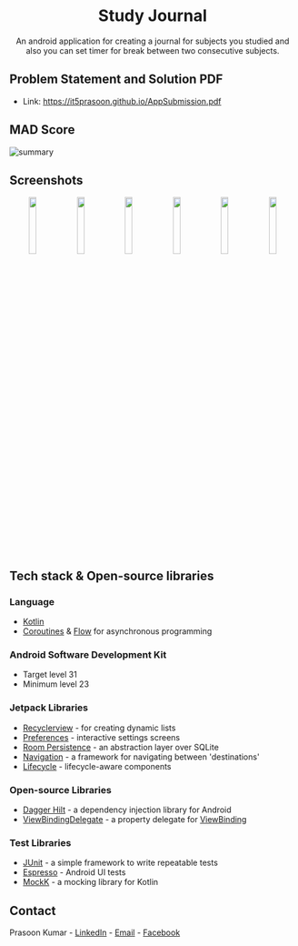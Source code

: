 <h1 align="center">Study Journal</h1>

<p align="center">
An android application for creating a journal for subjects you studied and also you can set timer for break between two consecutive
subjects.
</p>


## Problem Statement and Solution PDF

- Link: https://it5prasoon.github.io/AppSubmission.pdf

## MAD Score

![summary](docs/screenshots/mad_score.png)

## Screenshots

<p align="center">
<img src="docs/screenshots/img-1.jpg" width="16%"/>
<img src="docs/screenshots/img-2.jpg" width="16%"/>
<img src="docs/screenshots/img-3.jpg" width="16%"/>
<img src="docs/screenshots/img-4.jpg" width="16%"/>
<img src="docs/screenshots/img-5.jpg" width="16%"/>
<img src="docs/screenshots/img-6.jpg" width="16%"/>
</p>

## Tech stack & Open-source libraries

### Language

- [Kotlin](https://kotlinlang.org)
- [Coroutines](https://kotlinlang.org/docs/coroutines-overview.html)
  & [Flow](https://kotlinlang.org/docs/flow.html) for asynchronous programming

### Android Software Development Kit

- Target level 31
- Minimum level 23

### Jetpack Libraries

- [Recyclerview](https://developer.android.com/jetpack/androidx/releases/recyclerview) - for creating
  dynamic lists
- [Preferences](https://developer.android.com/jetpack/androidx/releases/preference) - interactive
  settings screens
- [Room Persistence](https://developer.android.com/jetpack/androidx/releases/room) - an abstraction
  layer over SQLite
- [Navigation](https://developer.android.com/jetpack/androidx/releases/navigation) - a framework for
  navigating between 'destinations'
- [Lifecycle](https://developer.android.com/jetpack/androidx/releases/lifecycle) - lifecycle-aware
  components

### Open-source Libraries

- [Dagger Hilt](https://dagger.dev/hilt/) - a dependency injection library for Android
- [ViewBindingDelegate](https://github.com/kirich1409/ViewBindingPropertyDelegate) - a property
  delegate for [ViewBinding](https://developer.android.com/topic/libraries/view-binding)

### Test Libraries

- [JUnit](https://junit.org/junit4/) - a simple framework to write repeatable tests
- [Espresso](https://developer.android.com/training/testing/espresso) - Android UI tests
- [MockK](https://mockk.io) - a mocking library for Kotlin

## Contact

Prasoon Kumar - [LinkedIn](https://linkedin.com/in/prasoon0) - [Email](mailto:prasoonk187@gmail.com) - [Facebook](https://www.facebook.com/prasoon0)
